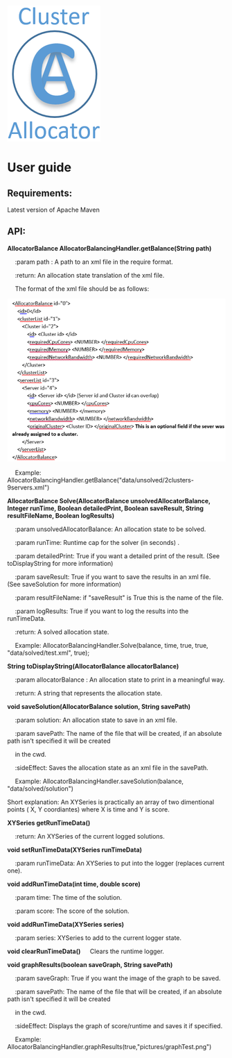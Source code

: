 ﻿![Screenshot](/pictures/ClusterAllocatorLogo.png)

# User guide

## Requirements:

Latest version of Apache Maven

## API:

**AllocatorBalance AllocatorBalancingHandler.getBalance(String path)**

  &emsp; :param path : A path to an xml file in the require format.

  &emsp; :return: An allocation state translation of the xml file.

  &emsp; The format of the xml file should be as follows:

﻿![Screenshot](/pictures/xmlExample.png)
 
 &emsp; Example: AllocatorBalancingHandler.getBalance("data/unsolved/2clusters-9servers.xml")



**AllocatorBalance Solve(AllocatorBalance unsolvedAllocatorBalance, Integer runTime, Boolean detailedPrint, Boolean saveResult, String resultFileName, Boolean logResults)**

&emsp;  :param unsolvedAllocatorBalance: An allocation state to be solved.

&emsp;  :param runTime: Runtime cap for the solver (in seconds) .

&emsp;  :param detailedPrint: True if you want a detailed print of the result. (See toDisplayString for more information)

&emsp;  :param saveResult: True if you want to save the results in an xml file. (See saveSolution for more information)

&emsp;  :param resultFileName: if "saveResult" is True this is the name of the file.

&emsp;  :param logResults: True if you want to log the results into the runTimeData.

&emsp;  :return: A solved allocation state.

&emsp;  Example: AllocatorBalancingHandler.Solve(balance, time, true, true, "data/solved/test.xml", true);



**String toDisplayString(AllocatorBalance allocatorBalance)**

&emsp;  :param allocatorBalance : An allocation state to print in a meaningful way.

&emsp;  :return: A string that represents the allocation state.


**void saveSolution(AllocatorBalance solution, String savePath)**

 &emsp; :param solution: An allocation state to save in an xml file.

 &emsp; :param savePath: The name of the file that will be created, if an absolute path isn't specified it will be created

&emsp; in the cwd.

 &emsp; :sideEffect: Saves the allocation state as an xml file in the savePath.

&emsp;  Example: AllocatorBalancingHandler.saveSolution(balance, "data/solved/solution")



Short explanation: An XYSeries is practically an array of two dimentional points ( X, Y coordiantes) where X is time and Y is score.



**XYSeries getRunTimeData()**

 &emsp; :return: An XYSeries of the current logged solutions.



**void setRunTimeData(XYSeries runTimeData)**

 &emsp; :param runTimeData: An XYSeries to put into the logger (replaces current one).


**void addRunTimeData(int time, double score)**

&emsp;  :param time: The time of the solution.

&emsp;  :param score:  The score of the solution.



**void addRunTimeData(XYSeries series)**

&emsp;  :param series: XYSeries to add to the current logger state.



**void clearRunTimeData()**
&emsp;  Clears the runtime logger.



**void graphResults(boolean saveGraph, String savePath)**

&emsp;  :param saveGraph: True if you want the image of the graph to be saved.

&emsp;  :param savePath: The name of the file that will be created, if an absolute path isn't specified it will be created

&emsp; in the cwd.

&emsp;  :sideEffect: Displays the graph of score/runtime and saves it if specified.

&emsp;  Example: AllocatorBalancingHandler.graphResults(true,"pictures/graphTest.png")



